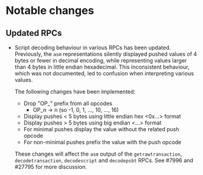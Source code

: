 Notable changes
===============

Updated RPCs
------------

* Script decoding behaviour in various RPCs has been updated.
  Previously, the `asm` representations silently displayed pushed values of 4 bytes or fewer in decimal encoding, while representing values larger than 4 bytes in little endian hexadecimal.
  This inconsistent behaviour, which was not documented, led to confusion when interpreting various values.

  The following changes have been implemented:

    * Drop "OP_" prefix from all opcodes
      * OP_n -> n (so -1, 0, 1, ..., 10, ..., 16)
    * Display pushes < 5 bytes using little endian hex <0x...> format
    * Display pushes > 5 bytes using big endian <...> format
    * For minimal pushes display the value without the related push opcode
    * For non-minimal pushes prefix the value with the push opcode

  These changes will affect the `asm` output of the `getrawtransaction`, `decodetransaction`, `decodescript` and `decodepsbt` RPCs.
  See #7996 and #27795 for more discussion.

